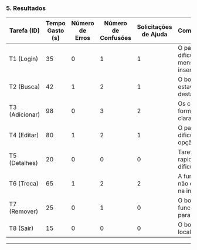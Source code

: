 ### **5. Resultados**
| **Tarefa (ID)** | **Tempo Gasto (s)** | **Número de Erros** | **Número de Confusões** | **Solicitações de Ajuda** | **Comentários/Observações**                                                                 |
|------------------|---------------------|---------------------|-------------------------|--------------------------|--------------------------------------------------------------------------------------------|
| T1 (Login)       | 35                  | 0                   | 1                       | 1                        | O participante teve dificuldade em entender a mensagem de erro ao inserir uma senha incorreta. |
| T2 (Busca)       | 42                  | 1                   | 2                       | 1                        | O botão de busca não estava claramente destacado na interface.                             |
| T3 (Adicionar)   | 98                  | 0                   | 3                       | 2                        | Os campos obrigatórios no formulário não estavam claramente indicados.                     |
| T4 (Editar)      | 80                  | 1                   | 2                       | 1                        | O participante teve dificuldade em localizar a opção "Editar Perfil".                      |
| T5 (Detalhes)    | 20                  | 0                   | 0                       | 0                        | Tarefa concluída rapidamente, sem dificuldades.                                            |
| T6 (Troca)       | 65                  | 1                   | 2                       | 2                        | A funcionalidade de troca não estava bem explicada na interface.                           |
| T7 (Remover)     | 25                  | 0                   | 1                       | 0                        | O botão "Remover" estava funcional, mas não claro para o participante.                     |
| T8 (Sair)        | 15                  | 0                   | 0                       | 0                        | O botão de logout foi localizado facilmente.                                               |

---
